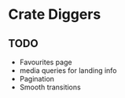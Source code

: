# Crate Diggers

## TODO

- Favourites page
- media queries for landing info
- Pagination
- Smooth transitions